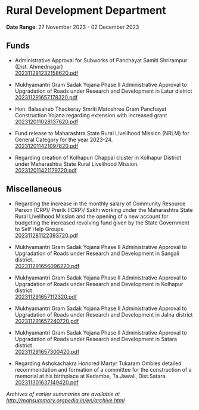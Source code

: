 # Rural Development Department

**Date Range**: 27 November 2023 - 02 December 2023


## Funds
- Administrative Approval for Subworks of Panchayat Samiti Shrirampur (Dist. Ahmednagar)\
  [202311291232158620.pdf](https://gr.maharashtra.gov.in/Site/Upload/Government%20Resolutions/English/202311291232158620.pdf)

- Mukhyamantri Gram Sadak Yojana Phase II Administrative Approval to Upgradation of Roads under Research and Development in Latur district\
  [202311291657178320.pdf](https://gr.maharashtra.gov.in/Site/Upload/Government%20Resolutions/English/202311291657178320.pdf)

- Hon. Balasaheb Thackeray Smriti Matoshree Gram Panchayat Construction Yojana regarding extension with increased grant\
  [202312011028137620.pdf](https://gr.maharashtra.gov.in/Site/Upload/Government%20Resolutions/English/202312011028137620.pdf)

- Fund release to Maharashtra State Rural Livelihood Mission (NRLM) for General Category for the year 2023-24.\
  [202312011421097820.pdf](https://gr.maharashtra.gov.in/Site/Upload/Government%20Resolutions/English/202312011421097820.pdf)

- Regarding creation of Kolhapuri Chappal cluster in Kolhapur District under Maharashtra State Rural Livelihood Mission.\
  [202312011421179720.pdf](https://gr.maharashtra.gov.in/Site/Upload/Government%20Resolutions/English/202312011421179720.pdf)

## Miscellaneous
- Regarding the increase in the monthly salary of Community Resource Person (CRP)/ Prerik (ICRP)/ Sakhi working under the Maharashtra State Rural Livelihood Mission and the opening of a new account for budgeting the increased revolving fund given by the State Government to Self Help Groups.\
  [202311281122393720.pdf](https://gr.maharashtra.gov.in/Site/Upload/Government%20Resolutions/English/202311281122393720.pdf)

- Mukhyamantri Gram Sadak Yojana Phase II Administrative Approval to Upgradation of Roads under Research and Development in Sangali district.\
  [202311291656096220.pdf](https://gr.maharashtra.gov.in/Site/Upload/Government%20Resolutions/English/202311291656096220.pdf)

- Mukhyamantri Gram Sadak Yojana Phase II Administrative Approval to Upgradation of Roads under Research and Development in Kolhapur district\
  [202311291657112320.pdf](https://gr.maharashtra.gov.in/Site/Upload/Government%20Resolutions/English/202311291657112320.pdf)

- Mukhyamantri Gram Sadak Yojana Phase II Administrative Approval to Upgradation of Roads under Research and Development in Jalna district\
  [202311291657240720.pdf](https://gr.maharashtra.gov.in/Site/Upload/Government%20Resolutions/English/202311291657240720.pdf)

- Mukhyamantri Gram Sadak Yojana Phase II Administrative Approval to Upgradation of Roads under Research and Development in Satara district\
  [202311291657300420.pdf](https://gr.maharashtra.gov.in/Site/Upload/Government%20Resolutions/English/202311291657300420.pdf)

- Regarding Ashokachakra Honored Martyr Tukaram Ombles detailed recommendation and formation of a committee for the construction of a memorial at his birthplace at Kedambe, Ta.Jawali, Dist.Satara.\
  [202311301637149420.pdf](https://gr.maharashtra.gov.in/Site/Upload/Government%20Resolutions/English/202311301637149420.pdf)


*Archives of earlier summaries are available at http://mahsummary.orgpedia.in/en/archive.html*